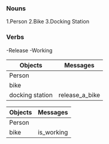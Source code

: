 ### Nouns
  1.Person
  2.Bike
  3.Docking Station


### Verbs
  -Release
  -Working

Objects | Messages
--|--
Person |
bike  |
docking station | release_a_bike


Objects | Messages
--|--
Person |
bike | is_working
